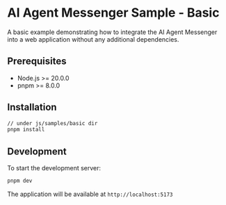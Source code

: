 # AI Agent Messenger Sample - Basic

A basic example demonstrating how to integrate the AI Agent Messenger into a web application without any additional dependencies.

## Prerequisites

- Node.js >= 20.0.0
- pnpm >= 8.0.0

## Installation

```bash
// under js/samples/basic dir
pnpm install
```

## Development

To start the development server:

```bash
pnpm dev
```

The application will be available at `http://localhost:5173`


